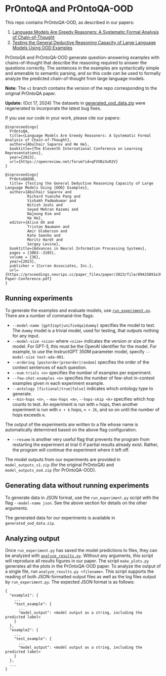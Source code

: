 # PrOntoQA and PrOntoQA-OOD
This repo contains PrOntoQA-OOD, as described in our papers:
 1. [Language Models Are Greedy Reasoners: A Systematic Formal Analysis of Chain-of-Thought](https://arxiv.org/pdf/2210.01240.pdf)
 2. [Testing the General Deductive Reasoning Capacity of Large Language Models Using OOD Examples](https://browse.arxiv.org/pdf/2305.15269.pdf)

PrOntoQA and PrOntoQA-OOD generate question-answering examples with chains-of-thought that describe the reasoning required to answer the questions correctly. The sentences in the examples are syntactically simple and amenable to semantic parsing, and so this code can be used to formally analyze the predicted chain-of-thought from large language models.

**Note:** The `v1` branch contains the version of the repo corresponding to the original PrOntoQA paper.

**Update:** (Oct 17, 2024) The datasets in [generated_ood_data.zip](generated_ood_data.zip) were regenerated to incorporate the latest bug fixes.

If you use our code in your work, please cite our papers:
```
@inproceedings{
  PrOntoQA,
  title={Language Models Are Greedy Reasoners: A Systematic Formal Analysis of Chain-of-Thought},
  author={Abulhair Saparov and He He},
  booktitle={The Eleventh International Conference on Learning Representations},
  year={2023},
  url={https://openreview.net/forum?id=qFVVBzXxR2V}
}

@inproceedings{
  PrOntoQAOOD,
  title= {Testing the General Deductive Reasoning Capacity of Large Language Models Using {OOD} Examples},
  author={Abulhair Saparov and
          Richard Yuanzhe Pang and
          Vishakh Padmakumar and
          Nitish Joshi and
          Seyed Mehran Kazemi and
          Najoung Kim and
          He He},
  editor={Alice Oh and
          Tristan Naumann and
          Amir Globerson and
          Kate Saenko and
          Moritz Hardt and
          Sergey Levine},
  booktitle={Advances in Neural Information Processing Systems},
  pages = {3083--3105},
  volume = {36},
  year={2023},
  publisher = {Curran Associates, Inc.},
  url={https://proceedings.neurips.cc/paper_files/paper/2023/file/09425891e393e64b0535194a81ba15b7-Paper-Conference.pdf}
}
```

## Running experiments
To generate the examples and evaluate models, use [`run_experiment.py`](run_experiment.py). There are a number of command-line flags:
 - `--model-name [gpt3|opt|unifiedqa|dummy]` specifies the model to test. The `dummy` model is a trivial model, used for testing, that outputs nothing for any input.
 - `--model-size <size>` where `<size>` indicates the version or size of the model. For GPT-3, this must be the OpenAI identifier for the model. For example, to use the InstructGPT 350M parameter model, specify `--model-size text-ada-001`.
 - `--ordering [postorder|preorder|random]` specifies the order of the context sentences of each question.
 - `--num-trials <n>` specifies the number of examples per experiment.
 - `--few-shot-examples <n>` specifies the number of few-shot in-context examples given in each experiment example.
 - `--ontology [fictional|true|false]` indicates which ontology type to generate.
 - `--min-hops <n>`, `--max-hops <m>`, `--hops-skip <k>` specifies which hop counts to test. An experiment is run with `n` hops, then another experiment is run with `n + k` hops, `n + 2k`, and so on until the number of hops exceeds `m`.

The output of the experiments are written to a file whose name is automatically determined based on the above flag configuration.
 - `--resume` is another very useful flag that prevents the program from restarting the experiment at trial 0 if partial results already exist. Rather, the program will continue the experiment where it left off.

The model outputs from our experiments are provided in `model_outputs_v1.zip` (for the original PrOntoQA) and `model_outputs_ood.zip` (for PrOntoQA-OOD).

## Generating data without running experiments

To generate data in JSON format, use the `run_experiment.py` script with the flag `--model-name json`. See the above section for details on the other arguments.

The generated data for our experiments is available in `generated_ood_data.zip`.

## Analyzing output
Once `run_experiment.py` has saved the model predictions to files, they can be analyzed with [`analyze_results.py`](analyze_results.py). Without any arguments, this script will reproduce all results figures in our paper. The script `make_plots.py` generates all the plots in the PrOntoQA-OOD paper. To analyze the output of a single file, run `analyze_results.py <filename>`. This script supports the reading of both JSON-formatted output files as well as the log files output by `run_experiment.py`. The expected JSON format is as follows:
```
{
  "example1": {
    ...
    "test_example": {
      ...
      "model_output": <model output as a string, including the predicted label>
    }
  },
  "example2": {
    ...
    "test_example": {
      ...
      "model_output": <model output as a string, including the predicted label>
    }
  },
  ...
}
```

